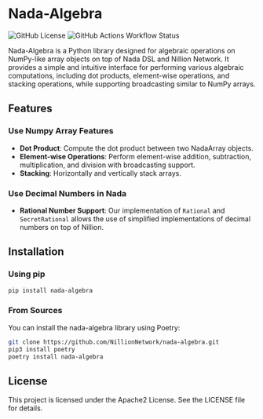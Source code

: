 # Nada-Algebra

![GitHub License](https://img.shields.io/github/license/NillionNetwork/nada-algebra?style=for-the-badge)
![GitHub Actions Workflow Status](https://img.shields.io/github/actions/workflow/status/NillionNetwork/nada-algebra/test?style=for-the-badge)


Nada-Algebra is a Python library designed for algebraic operations on NumPy-like array objects on top of Nada DSL and Nillion Network. It provides a simple and intuitive interface for performing various algebraic computations, including dot products, element-wise operations, and stacking operations, while supporting broadcasting similar to NumPy arrays.

## Features

### Use Numpy Array Features
- **Dot Product**: Compute the dot product between two NadaArray objects.
- **Element-wise Operations**: Perform element-wise addition, subtraction, multiplication, and division with broadcasting support.
- **Stacking**: Horizontally and vertically stack arrays.
### Use Decimal Numbers in Nada
- **Rational Number Support**: Our implementation of `Rational` and `SecretRational` allows the use of simplified implementations of decimal numbers on top of Nillion.

## Installation
### Using pip

```bash
pip install nada-algebra
```

### From Sources
You can install the nada-algebra library using Poetry:

```bash
git clone https://github.com/NillionNetwork/nada-algebra.git
pip3 install poetry
poetry install nada-algebra
```

## License

This project is licensed under the Apache2 License. See the LICENSE file for details.